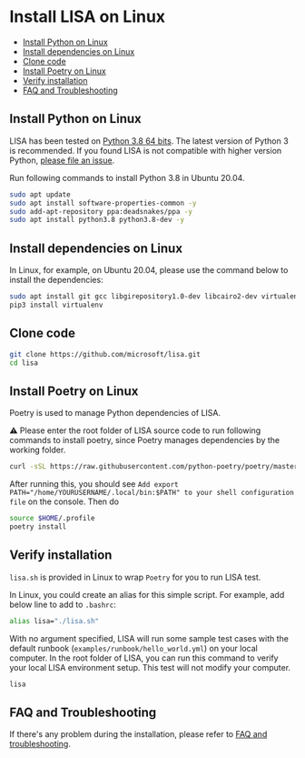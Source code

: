 # Install LISA on Linux

- [Install Python on Linux](#install-python-on-linux)
- [Install dependencies on Linux](#install-dependencies-on-linux)
- [Clone code](#clone-code)
- [Install Poetry on Linux](#install-poetry-on-linux)
- [Verify installation](#verify-installation)
- [FAQ and Troubleshooting](#faq-and-troubleshooting)

## Install Python on Linux

LISA has been tested on [Python 3.8 64 bits](https://www.python.org/). The
latest version of Python 3 is recommended. If you found LISA is not compatible
with higher version Python, [please file an
issue](https://github.com/microsoft/lisa/issues/new).

Run following commands to install Python 3.8 in Ubuntu 20.04.

```bash
sudo apt update
sudo apt install software-properties-common -y
sudo add-apt-repository ppa:deadsnakes/ppa -y
sudo apt install python3.8 python3.8-dev -y
```

## Install dependencies on Linux

In Linux, for example, on Ubuntu 20.04, please use the command below to install
the dependencies:

```bash
sudo apt install git gcc libgirepository1.0-dev libcairo2-dev virtualenv python3-pip -y
pip3 install virtualenv
```

## Clone code

```sh
git clone https://github.com/microsoft/lisa.git
cd lisa
```

## Install Poetry on Linux

Poetry is used to manage Python dependencies of LISA.

:warning: Please enter the root folder of LISA source code to run following
commands to install poetry, since Poetry manages dependencies by the working
folder.

```bash
curl -sSL https://raw.githubusercontent.com/python-poetry/poetry/master/install-poetry.py | python3 -
```

After running this, you should see `Add export
PATH="/home/YOURUSERNAME/.local/bin:$PATH" to your shell configuration file` on
the console. Then do

```bash
source $HOME/.profile
poetry install
```

## Verify installation

`lisa.sh` is provided in Linux to wrap `Poetry` for you to run LISA test.

In Linux, you could create an alias for this simple script. For example, add
below line to add to `.bashrc`:

```bash
alias lisa="./lisa.sh"
```

With no argument specified, LISA will run some sample test cases with the
default runbook (`examples/runbook/hello_world.yml`) on your local computer. In
the root folder of LISA, you can run this command to verify your local LISA
environment setup. This test will not modify your computer.

```bash
lisa
```

## FAQ and Troubleshooting

If there's any problem during the installation, please refer to [FAQ and
troubleshooting](troubleshooting.md).